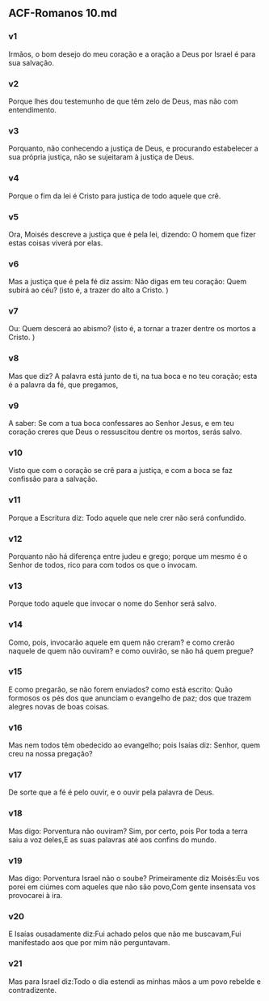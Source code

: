 ## ACF-Romanos 10.md
### v1
 Irmãos, o bom desejo do meu coração e a oração a Deus por Israel é para sua salvação.
### v2
 Porque lhes dou testemunho de que têm zelo de Deus, mas não com entendimento.
### v3
 Porquanto, não conhecendo a justiça de Deus, e procurando estabelecer a sua própria justiça, não se sujeitaram à justiça de Deus.
### v4
 Porque o fim da lei é Cristo para justiça de todo aquele que crê.
### v5
 Ora, Moisés descreve a justiça que é pela lei, dizendo: O homem que fizer estas coisas viverá por elas.
### v6
 Mas a justiça que é pela fé diz assim: Não digas em teu coração: Quem subirá ao céu? (isto é, a trazer do alto a Cristo. )
### v7
 Ou: Quem descerá ao abismo? (isto é, a tornar a trazer dentre os mortos a Cristo. )
### v8
 Mas que diz? A palavra está junto de ti, na tua boca e no teu coração; esta é a palavra da fé, que pregamos,
### v9
 A saber: Se com a tua boca confessares ao Senhor Jesus, e em teu coração creres que Deus o ressuscitou dentre os mortos, serás salvo.
### v10
 Visto que com o coração se crê para a justiça, e com a boca se faz confissão para a salvação.
### v11
 Porque a Escritura diz: Todo aquele que nele crer não será confundido.
### v12
 Porquanto não há diferença entre judeu e grego; porque um mesmo é o Senhor de todos, rico para com todos os que o invocam.
### v13
 Porque todo aquele que invocar o nome do Senhor será salvo.
### v14
 Como, pois, invocarão aquele em quem não creram? e como crerão naquele de quem não ouviram? e como ouvirão, se não há quem pregue?
### v15
 E como pregarão, se não forem enviados? como está escrito: Quão formosos os pés dos que anunciam o evangelho de paz; dos que trazem alegres novas de boas coisas.
### v16
 Mas nem todos têm obedecido ao evangelho; pois Isaías diz: Senhor, quem creu na nossa pregação?
### v17
 De sorte que a fé é pelo ouvir, e o ouvir pela palavra de Deus.
### v18
 Mas digo: Porventura não ouviram? Sim, por certo, pois Por toda a terra saiu a voz deles,E as suas palavras até aos confins do mundo.
### v19
 Mas digo: Porventura Israel não o soube? Primeiramente diz Moisés:Eu vos porei em ciúmes com aqueles que não são povo,Com gente insensata vos provocarei à ira.
### v20
 E Isaías ousadamente diz:Fui achado pelos que não me buscavam,Fui manifestado aos que por mim não perguntavam.
### v21
 Mas para Israel diz:Todo o dia estendi as minhas mãos a um povo rebelde e contradizente.
